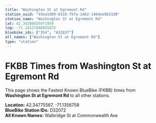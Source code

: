```yaml
---
title: "Washington St at Egremont Rd"
station_uuid: "93ea1989-8318-f5fa-1462-1464ee9b31d8"
station_name: "Washington St at Egremont Rd"
lat: 42.34286835071959
lng: -71.14127840855872
bluebike_ids: ["354", "A32037"]
all_names: ["Washington St at Egremont Rd"]
type: "station"
---
```


# FKBB Times from Washington St at Egremont Rd

This page shows the Fastest Known BlueBike (FKBB) times from **Washington St at Egremont Rd** to all other stations.

**Location:** 42.34775567, -71.1356758  
**BlueBike Station IDs:** D32072  
**All Known Names:** Walbridge St at Commonwealth Ave

